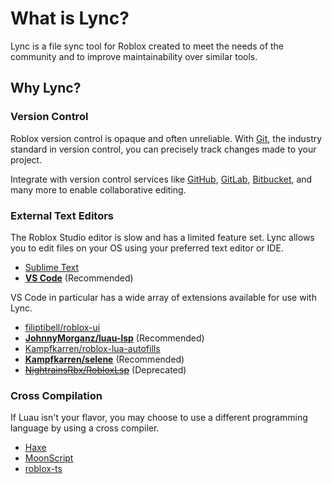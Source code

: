 # What is Lync?

Lync is a file sync tool for Roblox created to meet the needs of the community and to improve maintainability over similar tools.

## Why Lync?

### Version Control

Roblox version control is opaque and often unreliable. With [Git](https://git-scm.com/), the industry standard in version control, you can precisely track changes made to your project.

Integrate with version control services like [GitHub](https://github.com/), [GitLab](https://about.gitlab.com/), [Bitbucket](https://bitbucket.org/), and many more to enable collaborative editing.

### External Text Editors

The Roblox Studio editor is slow and has a limited feature set. Lync allows you to edit files on your OS using your preferred text editor or IDE.

- [Sublime Text](https://www.sublimetext.com/)
- [**VS Code**](https://code.visualstudio.com/) (Recommended)

VS Code in particular has a wide array of extensions available for use with Lync.

- [filiptibell/roblox-ui](https://github.com/filiptibell/roblox-ui)
- [**JohnnyMorganz/luau-lsp**](https://github.com/JohnnyMorganz/luau-lsp) (Recommended)
- [Kampfkarren/roblox-lua-autofills](https://github.com/Kampfkarren/roblox-lua-autofills)
- [**Kampfkarren/selene**](https://github.com/Kampfkarren/selene) (Recommended)
- ~~[NightrainsRbx/RobloxLsp](https://github.com/NightrainsRbx/RobloxLsp)~~ (Deprecated)

### Cross Compilation

If Luau isn't your flavor, you may choose to use a different programming language by using a cross compiler.

- [Haxe](https://haxe.org/)
- [MoonScript](https://moonscript.org/)
- [roblox-ts](https://roblox-ts.com/)
